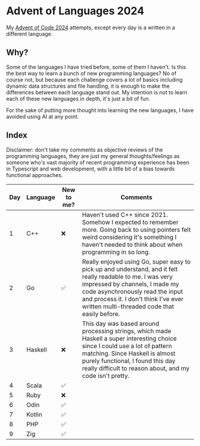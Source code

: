 # Advent of Languages 2024

My [Advent of Code 2024](https://adventofcode.com/2024/) attempts, except every day is a written in a different language.

## Why?

Some of the languages I have tried before, some of them I haven't. Is this the best way to learn a bunch of new programming languages? No of course not, but because each challenge covers a lot of basics including dynamic data structures and file handling, it is enough to make the differences between each language stand out. My intention is not to learn each of these new languages in depth, it's just a bit of fun.

For the sake of putting more thought into learning the new languages, I have avoided using AI at any point.

## Index

Disclaimer: don't take my comments as objective reviews of the programming languages, they are just my general thoughts/feelings as someone who's vast majority of recent programming experience has been in Typescript and web development, with a little bit of a bias towards functional approaches.

| Day | Language | New to me? | Comments                                                                                                                                                                                                                                                                 |
| --- | -------- | ---------- | ------------------------------------------------------------------------------------------------------------------------------------------------------------------------------------------------------------------------------------------------------------------------ |
| 1   | C++      | ❌         | Haven't used C++ since 2021. Somehow I expected to remember more. Going back to using pointers felt weird considering it's something I haven't needed to think about when programming in so long.                                                                        |
| 2   | Go       | ✅         | Really enjoyed using Go, super easy to pick up and understand, and it felt really readable to me. I was very impressed by channels, I made my code asynchronously read the input and process it. I don't think I've ever written multi-threaded code that easily before. |
| 3   | Haskell  | ❌         | This day was based around processing strings, which made Haskell a super interesting choice since I could use a lot of pattern matching. Since Haskell is almost purely functional, I found this day really difficult to reason about, and my code isn't pretty.     |
| 4   | Scala    | ✅         |                                                                                                                                                                                                                                                                          |
| 5   | Ruby     | ❌         |                                                                                                                                                                                                                                                                          |
| 6   | Odin     | ✅         |                                                                                                                                                                                                                                                                          |
| 7   | Kotlin   | ✅         |                                                                                                                                                                                                                                                                          |
| 8   | PHP      | ✅         |                                                                                                                                                                                                                                                                          |
| 9   | Zig      | ✅         |                                                                                                                                                                                                                                                                          |
